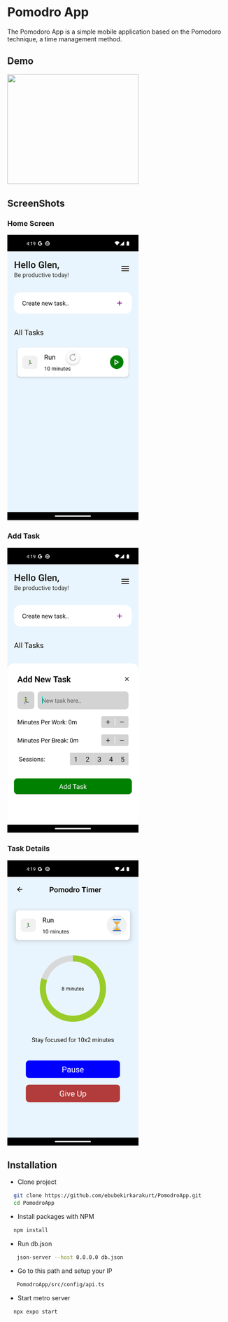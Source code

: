 # Pomodro App
The Pomodoro App is a simple mobile application based on the Pomodoro technique, a time management method.

## Demo
<img src="./assets/demo/demo.gif" width="300" height="250"/>

## ScreenShots

<div>
  <h3>Home Screen </h3>
  <img src="./assets/screenshots/homescreen.png" width="300">
</div>

<div>
  <h3>Add Task </h3>
  <img src="./assets/screenshots/addTask.png" width="300">
</div>

<div>
  <h3>Task Details </h3>
  <img src="./assets/screenshots/taskDetails.png" width="300">
</div>

## Installation

- Clone project

```bash
  git clone https://github.com/ebubekirkarakurt/PomodroApp.git
  cd PomodroApp
```
- Install packages with NPM
 
```bash
  npm install
```
- Run db.json

``` bash
   json-server --host 0.0.0.0 db.json
```

- Go to this path and setup your IP
``` bash
   PomodroApp/src/config/api.ts

```

- Start metro server
 
```bash
  npx expo start
```